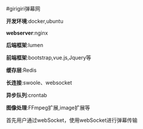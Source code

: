 #girigiri弹幕网

__开发环境__:docker,ubuntu

__webserver__:nginx

__后端框架__:lumen

__前端框架__:bootstrap,vue.js,Jquery等

__缓存层__:Redis

__长连接__:swoole、websocket

__异步队列__:crontab

__图像处理__:FFmpeg扩展,image扩展等




首先用户通过webSocket，使用webSocket进行弹幕传输



